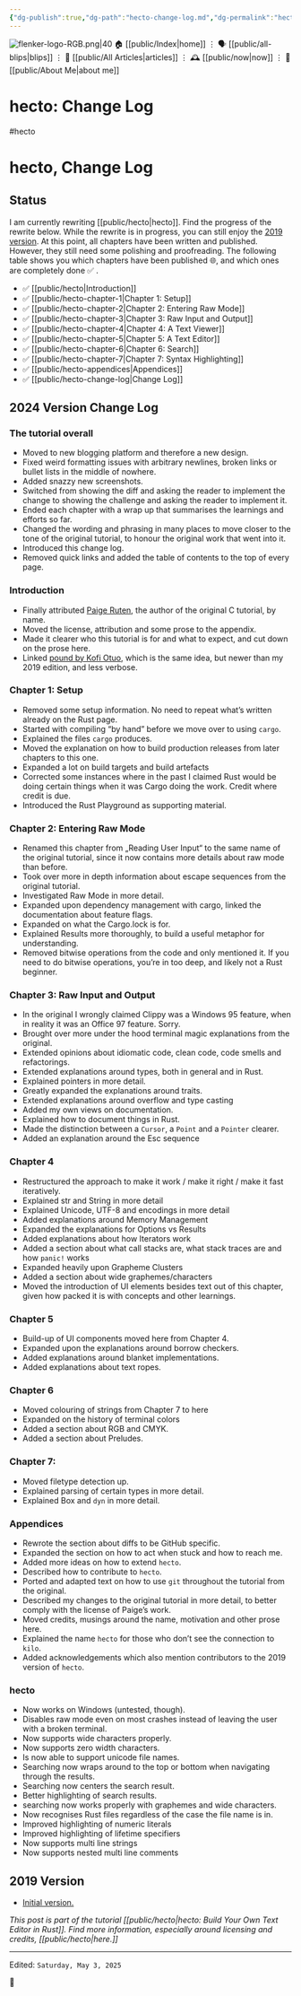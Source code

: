 ```yaml
---
{"dg-publish":true,"dg-path":"hecto-change-log.md","dg-permalink":"hecto-change-log/","permalink":"/hecto-change-log/","title":"hecto: Change Log","created":"2024-04-03T11:26:00","updated":"2025-05-03T13:22:19"}
---
```



<div class="transclusion internal-embed is-loaded"><div class="markdown-embed">




![flenker-logo-RGB.png|40](/img/user/attachments/flenker-logo-RGB.png)
🏠 [[public/Index\|home]]  ⋮ 🗣️ [[public/all-blips\|blips]] ⋮  📝 [[public/All Articles\|articles]]  ⋮ 🕰️ [[public/now\|now]] ⋮ 🪪 [[public/About Me\|about me]]


</div></div>


# hecto: Change Log
#hecto

# hecto, Change Log
## Status
I am currently rewriting [[public/hecto\|hecto]]. Find the progress of the rewrite below. While the rewrite is in progress, you can still enjoy the [2019 version](https://archive.flenker.blog/hecto/).
At this point, all chapters have been written and published. However, they still need some polishing and proofreading. The following table shows you which chapters have been published 🌐, and which ones are completely done ✅ .

- ✅  [[public/hecto\|Introduction]]
- ✅  [[public/hecto-chapter-1\|Chapter 1: Setup]]
- ✅  [[public/hecto-chapter-2\|Chapter 2: Entering Raw Mode]]
- ✅  [[public/hecto-chapter-3\|Chapter 3: Raw Input and Output]]
- ✅  [[public/hecto-chapter-4\|Chapter 4: A Text Viewer]]
- ✅  [[public/hecto-chapter-5\|Chapter 5: A Text Editor]]
- ✅  [[public/hecto-chapter-6\|Chapter 6: Search]]
- ✅  [[public/hecto-chapter-7\|Chapter 7: Syntax Highlighting]]
- ✅  [[public/hecto-appendices\|Appendices]]
- ✅  [[public/hecto-change-log\|Change Log]]

## 2024 Version Change Log
### The tutorial overall
- Moved to new blogging platform and therefore a new design.
- Fixed weird formatting issues with arbitrary newlines, broken links or bullet lists in the middle of nowhere.
- Added snazzy new screenshots.
- Switched from showing the diff and asking the reader to implement the change to showing the challenge and asking the reader to implement it.
- Ended each chapter with a wrap up that summarises the learnings and efforts so far.
- Changed the wording and phrasing in many places to move closer to the tone of the original tutorial, to honour the original work that went into it.
- Introduced this change log.
- Removed quick links and added the table of contents to the top of every page.

### Introduction
- Finally attributed [Paige Ruten](https://viewsourcecode.org/), the author of the original C tutorial, by name.
- Moved the license, attribution and some prose to the appendix.
- Made it clearer who this tutorial is for and what to expect, and cut down on the prose here.
- Linked [pound by Kofi Otuo](https://medium.com/@otukof/build-your-text-editor-with-rust-678a463f968b), which is the same idea, but newer than my 2019 edition, and less verbose.

### Chapter 1: Setup
- Removed some setup information. No need to repeat what’s written already on the Rust page.
- Started with compiling “by hand” before we move over to using `cargo`.
- Explained the files `cargo` produces.
- Moved the explanation on how to build production releases from later chapters to this one.
- Expanded a lot on build targets and build artefacts
- Corrected some instances where in the past I claimed Rust would be doing certain things when it was Cargo doing the work. Credit where credit is due.
- Introduced the Rust Playground as supporting material.

### Chapter 2: Entering Raw Mode
- Renamed this chapter from „Reading User Input“ to the same name of the original tutorial, since it now contains more details about raw mode than before.
- Took over more in depth information about escape sequences from the original tutorial.
- Investigated Raw Mode in more detail.
- Expanded upon dependency management with cargo, linked the documentation about feature flags.
- Expanded on what the Cargo.lock is for.
- Explained Results more thoroughly, to build a useful metaphor for understanding.
- Removed bitwise operations from the code and only mentioned it. If you need to do bitwise operations, you’re in too deep, and likely not a Rust beginner.

### Chapter 3: Raw Input and Output
- In the original I wrongly claimed Clippy was a Windows 95 feature, when in reality it was an Office 97 feature. Sorry.
- Brought over more under the hood terminal magic explanations from the original.
- Extended opinions about idiomatic code, clean code, code smells and refactorings.
- Extended explanations around types, both in general and in Rust.
- Explained pointers in more detail.
- Greatly expanded the explanations around traits.
- Extended explanations around overflow and type casting
- Added my own views on documentation.
- Explained how to document things in Rust.
- Made the distinction between a `Cursor`, a `Point` and a `Pointer` clearer.
- Added an explanation around the Esc sequence

### Chapter 4
- Restructured the approach to make it work / make it right / make it fast iteratively.
- Explained str and String in more detail
- Explained Unicode, UTF-8 and encodings in more detail
- Added explanations around Memory Management
- Expanded the explanations for Options vs Results
- Added explanations about how Iterators work
- Added a section about what call stacks are, what stack traces are and how `panic!` works
- Expanded heavily upon Grapheme Clusters
- Added a section about wide graphemes/characters
- Moved the introduction of UI elements besides text out of this chapter, given how packed it is with concepts and other learnings.

### Chapter 5
- Build-up of UI components moved here from Chapter 4.
- Expanded upon the explanations around borrow checkers.
- Added explanations around blanket implementations.
- Added explanations about text ropes.

### Chapter 6
- Moved colouring of strings from Chapter 7 to here
- Expanded on the history of terminal colors
- Added a section about RGB and CMYK.
- Added a section about Preludes.

### Chapter 7:
- Moved filetype detection up.
- Explained parsing of certain types in more detail.
- Explained Box and `dyn` in more detail.

### Appendices
- Rewrote the section about diffs to be GitHub specific.
- Expanded the section on how to act when stuck and how to reach me.
- Added more ideas on how to extend `hecto`.
- Described how to contribute to `hecto`.
- Ported and adapted text on how to use `git` throughout the tutorial from the original.
- Described my changes to the original tutorial in more detail, to better comply with the license of Paige’s work.
- Moved credits, musings around the name, motivation and other prose here.
- Explained the name `hecto` for those who don’t see the connection to `kilo`.
- Added acknowledgements which also mention contributors to the 2019 version of `hecto`.

### hecto
- Now works on Windows (untested, though).
- Disables raw mode even on most crashes instead of leaving the user with a broken terminal.
- Now supports wide characters properly.
- Now supports zero width characters.
- Is now able to support unicode file names.
- Searching now wraps around to the top or bottom  when navigating through the results.
- Searching now centers the search result.
- Better highlighting of search results.
- searching now works properly with graphemes and wide characters.
- Now recognises Rust files regardless of the case the file name is in.
- Improved highlighting of numeric literals
- Improved highlighting of lifetime specifiers
- Now supports multi line strings
- Now supports nested multi line comments

## 2019 Version
- [Initial version.](%EF%BF%BChttps%3A//archive.flenker.blog/hecto/)

_This post is part of the tutorial [[public/hecto\|hecto: Build Your Own Text Editor in Rust]].  Find more information, especially around licensing and credits, [[public/hecto\|here.]]_

- - -
<p><span>Edited: <code>Saturday, May 3, 2025</code></span></p>
👾

